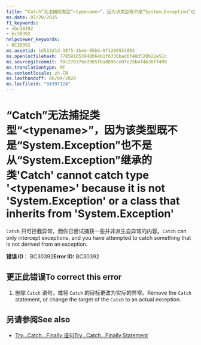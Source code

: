 ```yaml
---
title: “Catch”无法捕捉类型“<typename>”，因为该类型既不是“System.Exception”也不是从“System.Exception”继承的类
ms.date: 07/20/2015
f1_keywords:
- vbc30392
- bc30392
helpviewer_keywords:
- BC30392
ms.assetid: 1d513d1d-38f5-4b4e-95bb-9f1209553803
ms.openlocfilehash: 778591653948b64b1f6336bad6f48d520b22e51c
ms.sourcegitcommit: f8c270376ed905f6a8896ce0fe25b4f4b38ff498
ms.translationtype: MT
ms.contentlocale: zh-CN
ms.lasthandoff: 06/04/2020
ms.locfileid: "84397124"
---
```

# <a name="catch-cannot-catch-type-typename-because-it-is-not-systemexception-or-a-class-that-inherits-from-systemexception"></a><span data-ttu-id="6986c-102">“Catch”无法捕捉类型“\<typename>”，因为该类型既不是“System.Exception”也不是从“System.Exception”继承的类</span><span class="sxs-lookup"><span data-stu-id="6986c-102">'Catch' cannot catch type '\<typename>' because it is not 'System.Exception' or a class that inherits from 'System.Exception'</span></span>
<span data-ttu-id="6986c-103">`Catch` 只可拦截异常，而你已尝试捕获一些并非派生自异常的内容。</span><span class="sxs-lookup"><span data-stu-id="6986c-103">`Catch` can only intercept exceptions, and you have attempted to catch something that is not derived from an exception.</span></span>  
  
 <span data-ttu-id="6986c-104">**错误 ID：** BC30392</span><span class="sxs-lookup"><span data-stu-id="6986c-104">**Error ID:** BC30392</span></span>  
  
## <a name="to-correct-this-error"></a><span data-ttu-id="6986c-105">更正此错误</span><span class="sxs-lookup"><span data-stu-id="6986c-105">To correct this error</span></span>  
  
1. <span data-ttu-id="6986c-106">删除 `Catch` 语句，或将 `Catch` 的目标更改为实际的异常。</span><span class="sxs-lookup"><span data-stu-id="6986c-106">Remove the `Catch` statement, or change the target of the `Catch` to an actual exception.</span></span>  
  
## <a name="see-also"></a><span data-ttu-id="6986c-107">另请参阅</span><span class="sxs-lookup"><span data-stu-id="6986c-107">See also</span></span>

- [<span data-ttu-id="6986c-108">Try...Catch...Finally 语句</span><span class="sxs-lookup"><span data-stu-id="6986c-108">Try...Catch...Finally Statement</span></span>](../language-reference/statements/try-catch-finally-statement.md)
